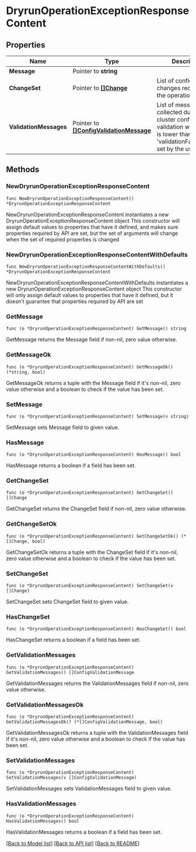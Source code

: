 # DryrunOperationExceptionResponseContent

## Properties

Name | Type | Description | Notes
------------ | ------------- | ------------- | -------------
**Message** | Pointer to **string** |  | [optional] 
**ChangeSet** | Pointer to [**[]Change**](Change.md) | List of configuration changes requested by the operation. | [optional] 
**ValidationMessages** | Pointer to [**[]ConfigValidationMessage**](ConfigValidationMessage.md) | List of messages collected during cluster config validation whose level is lower than the &#39;validationFailureLevel&#39; set by the user. | [optional] 

## Methods

### NewDryrunOperationExceptionResponseContent

`func NewDryrunOperationExceptionResponseContent() *DryrunOperationExceptionResponseContent`

NewDryrunOperationExceptionResponseContent instantiates a new DryrunOperationExceptionResponseContent object
This constructor will assign default values to properties that have it defined,
and makes sure properties required by API are set, but the set of arguments
will change when the set of required properties is changed

### NewDryrunOperationExceptionResponseContentWithDefaults

`func NewDryrunOperationExceptionResponseContentWithDefaults() *DryrunOperationExceptionResponseContent`

NewDryrunOperationExceptionResponseContentWithDefaults instantiates a new DryrunOperationExceptionResponseContent object
This constructor will only assign default values to properties that have it defined,
but it doesn't guarantee that properties required by API are set

### GetMessage

`func (o *DryrunOperationExceptionResponseContent) GetMessage() string`

GetMessage returns the Message field if non-nil, zero value otherwise.

### GetMessageOk

`func (o *DryrunOperationExceptionResponseContent) GetMessageOk() (*string, bool)`

GetMessageOk returns a tuple with the Message field if it's non-nil, zero value otherwise
and a boolean to check if the value has been set.

### SetMessage

`func (o *DryrunOperationExceptionResponseContent) SetMessage(v string)`

SetMessage sets Message field to given value.

### HasMessage

`func (o *DryrunOperationExceptionResponseContent) HasMessage() bool`

HasMessage returns a boolean if a field has been set.

### GetChangeSet

`func (o *DryrunOperationExceptionResponseContent) GetChangeSet() []Change`

GetChangeSet returns the ChangeSet field if non-nil, zero value otherwise.

### GetChangeSetOk

`func (o *DryrunOperationExceptionResponseContent) GetChangeSetOk() (*[]Change, bool)`

GetChangeSetOk returns a tuple with the ChangeSet field if it's non-nil, zero value otherwise
and a boolean to check if the value has been set.

### SetChangeSet

`func (o *DryrunOperationExceptionResponseContent) SetChangeSet(v []Change)`

SetChangeSet sets ChangeSet field to given value.

### HasChangeSet

`func (o *DryrunOperationExceptionResponseContent) HasChangeSet() bool`

HasChangeSet returns a boolean if a field has been set.

### GetValidationMessages

`func (o *DryrunOperationExceptionResponseContent) GetValidationMessages() []ConfigValidationMessage`

GetValidationMessages returns the ValidationMessages field if non-nil, zero value otherwise.

### GetValidationMessagesOk

`func (o *DryrunOperationExceptionResponseContent) GetValidationMessagesOk() (*[]ConfigValidationMessage, bool)`

GetValidationMessagesOk returns a tuple with the ValidationMessages field if it's non-nil, zero value otherwise
and a boolean to check if the value has been set.

### SetValidationMessages

`func (o *DryrunOperationExceptionResponseContent) SetValidationMessages(v []ConfigValidationMessage)`

SetValidationMessages sets ValidationMessages field to given value.

### HasValidationMessages

`func (o *DryrunOperationExceptionResponseContent) HasValidationMessages() bool`

HasValidationMessages returns a boolean if a field has been set.


[[Back to Model list]](../README.md#documentation-for-models) [[Back to API list]](../README.md#documentation-for-api-endpoints) [[Back to README]](../README.md)


